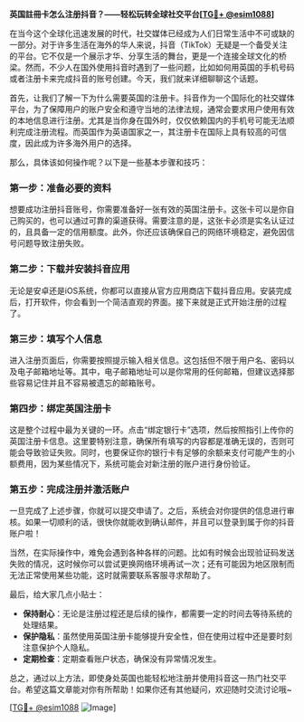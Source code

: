 **英国註冊卡怎么注册抖音？——轻松玩转全球社交平台[[TG💪+ @esim1088](https://t.me/s/esim1088)]**

在当今这个全球化迅速发展的时代，社交媒体已经成为人们日常生活中不可或缺的一部分。对于许多生活在海外的华人来说，抖音（TikTok）无疑是一个备受关注的平台。它不仅是一个展示才华、分享生活的舞台，更是一个连接全球文化的桥梁。然而，不少人在国外使用抖音时遇到了一些问题，比如如何用英国的手机号码或者注册卡来完成抖音的账号创建。今天，我们就来详细聊聊这个话题。

首先，让我们了解一下为什么需要英国的注册卡。抖音作为一个国际化的社交媒体平台，为了保障用户的账户安全和遵守当地的法律法规，通常会要求用户使用有效的本地信息进行注册。尤其是当你身在国外时，仅仅依赖国内的手机号可能无法顺利完成注册流程。而英国作为英语国家之一，其注册卡在国际上具有较高的可信度，因此成为许多海外用户的选择。

那么，具体该如何操作呢？以下是一些基本步骤和技巧：

### 第一步：准备必要的资料

想要成功注册抖音账号，你需要准备好一张有效的英国注册卡。这张卡可以是你自己购买的，也可以通过可靠的渠道获得。需要注意的是，这张卡必须是实名认证过的，且具备一定的信用额度。此外，你还应该确保自己的网络环境稳定，避免因信号问题导致注册失败。

### 第二步：下载并安装抖音应用

无论是安卓还是iOS系统，你都可以直接从官方应用商店下载抖音应用。安装完成后，打开软件，你会看到一个简洁直观的界面。接下来就是正式开始注册的过程了。

### 第三步：填写个人信息

进入注册页面后，你需要按照提示输入相关信息。这包括但不限于用户名、密码以及电子邮箱地址等。其中，电子邮箱地址可以是你常用的任何邮箱，但建议选择那些容易记住并且不容易被遗忘的邮箱账号。

### 第四步：绑定英国注册卡

这是整个过程中最为关键的一环。点击“绑定银行卡”选项，然后按照指引上传你的英国注册卡信息。这里要特别注意，确保所有填写的内容都是准确无误的，否则可能会导致验证失败。同时，也要保证你的银行卡有足够的余额来支付可能产生的小额费用，因为某些情况下，系统可能会对新注册的账户进行身份验证。

### 第五步：完成注册并激活账户

一旦完成了上述步骤，你就可以提交申请了。之后，系统会对你提供的信息进行审核。如果一切顺利的话，很快你就能收到确认邮件，并且可以登录到属于你的抖音账户啦！

当然，在实际操作中，难免会遇到各种各样的问题。比如有时候会出现验证码发送失败的情况，这时候你可以尝试更换网络环境再试一次；还有可能因为地区限制而无法正常使用某些功能，这时就需要联系客服寻求帮助了。

最后，给大家几点小贴士：

- **保持耐心**：无论是注册过程还是后续的操作，都需要一定的时间去等待系统的处理结果。
- **保护隐私**：虽然使用英国注册卡能够提升安全性，但在使用过程中还是要时刻注意保护个人隐私。
- **定期检查**：定期查看账户状态，确保没有异常情况发生。

总之，通过以上方法，即使身处英国也能轻松地注册并使用抖音这一热门社交平台。希望这篇文章能对你有所帮助！如果你还有其他疑问，欢迎随时交流讨论哦~

[[TG💪+ @esim1088](https://t.me/s/esim1088) ![Image](https://i.postimg.cc/4NQfJmqS/Snipaste-2025-05-13-00-14-12.png)]